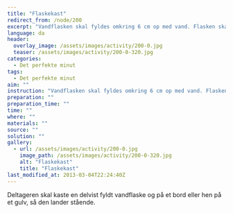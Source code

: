 ```yaml
---
title: "Flaskekast"
redirect_from: /node/200
excerpt: "Vandflasken skal fyldes omkring 6 cm op med vand. Flasken skal kastes, så den lander stående på et bord eller på gulvet. Der skal være ca. halvanden meter hen til midten af det godkendte område. Flasken skal kastes, så den snurrer en gang rundt i luften, inden den lander. Flasken skal blive stående i mindst tre sekunder."
language: da
header:
  overlay_image: /assets/images/activity/200-0.jpg
  teaser: /assets/images/activity/200-0-320.jpg
categories: 
  - Det perfekte minut
tags: 
  - Det perfekte minut
aim: ""
instruction: "Vandflasken skal fyldes omkring 6 cm op med vand. Flasken skal kastes, så den lander stående på et bord eller på gulvet. Der skal være ca. halvanden meter hen til midten af det godkendte område. Flasken skal kastes, så den snurrer en gang rundt i luften, inden den lander. Flasken skal blive stående i mindst tre sekunder."
preparation: ""
preparation_time: ""
time: ""
where: ""
materials: ""
source: ""
solution: ""
gallery:
  - url: /assets/images/activity/200-0.jpg
    image_path: /assets/images/activity/200-0-320.jpg
    alt: "Flaskekast"
    title: "Flaskekast"
last_modified_at: 2013-03-04T22:24:40Z
---
```

Deltageren skal kaste en delvist fyldt vandflaske og på et bord eller hen på et gulv, så den lander stående.
